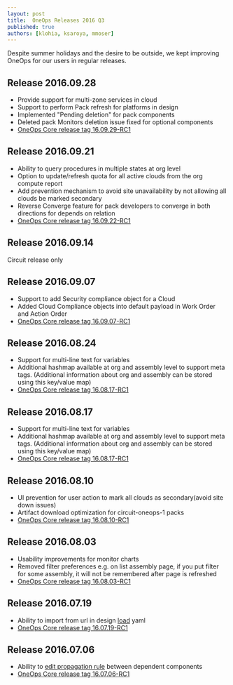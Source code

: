 ```yaml
---
layout: post
title:  OneOps Releases 2016 Q3
published: true
authors: [klohia, ksaroya, mmoser]
---
```


Despite summer holidays and the desire to be outside, we kept improving OneOps for our users in regular releases.

<!--more-->

## Release 2016.09.28

- Provide support for multi-zone services in cloud
- Support to perform Pack refresh for platforms in design
- Implemented "Pending deletion" for pack components
- Deleted pack Monitors deletion issue fixed for optional components 
- [OneOps Core release tag 16.09.29-RC1](https://github.com/oneops/display/releases/tag/16.09.29-RC1)

## Release 2016.09.21

- Ability to query procedures in multiple states at org level
- Option to update/refresh quota for all active clouds from the org compute report
- Add prevention mechanism to avoid site unavailability by not allowing all clouds be marked secondary
- Reverse Converge feature for pack developers to converge in both directions for depends on relation
- [OneOps Core release tag 16.09.22-RC1](https://github.com/oneops/display/releases/tag/16.09.22-RC1)

## Release 2016.09.14

Circuit release only

## Release 2016.09.07

- Support to add Security compliance object for a Cloud
- Added Cloud Compliance objects into default payload in Work Order and Action Order
- [OneOps Core release tag 16.09.07-RC1](https://github.com/oneops/display/releases/tag/16.09.07-RC1)

## Release 2016.08.24

- Support for multi-line text for variables
- Additional hashmap available at org and assembly level to support meta tags. (Additional information about org
  and assembly can be stored using this key/value map)
- [OneOps Core release tag 16.08.17-RC1](https://github.com/oneops/display/releases/tag/16.08.17-RC1)

## Release 2016.08.17

- Support for multi-line text for variables
- Additional hashmap available at org and assembly level to support meta tags. (Additional information about org
  and assembly can be stored using this key/value map)
- [OneOps Core release tag 16.08.17-RC1](https://github.com/oneops/display/releases/tag/16.08.17-RC1)

## Release 2016.08.10

- UI prevention for user action to mark all clouds as secondary(avoid site down issues)
- Artifact download optimization for circuit-oneops-1 packs
- [OneOps Core release tag 16.08.10-RC1](https://github.com/oneops/display/releases/tag/16.08.10-RC1)

## Release 2016.08.03

- Usability improvements for monitor charts
- Removed filter preferences e.g. on list assembly page, if you put filter for some assembly, it will not be
  remembered after page is refreshed
- [OneOps Core release tag 16.08.03-RC1](https://github.com/oneops/display/releases/tag/16.08.03-RC1)

## Release 2016.07.19

- Ability to import from url in design [load](/user/design/load.html) yaml
- [OneOps Core release tag 16.07.19-RC1](https://github.com/oneops/display/releases/tag/16.07.19-RC1)

## Release 2016.07.06

- Ability to [edit propagation rule](/user/design/propagation.html) between dependent components
- [OneOps Core release tag 16.07.06-RC1](https://github.com/oneops/display/releases/tag/16.07.06-RC1)
